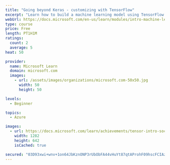 ```yaml
---
title: "Going beyond Keras - customizing with TensorFlow"
excerpt: "Learn how to build a machine learning model using TensorFlow."
webUrl: https://docs.microsoft.com/en-us/learn/modules/intro-machine-learning-tensorflow/
type: course
price: Free
length: PT1H1M
ratings:
  count: 2
  average: 5
heat: 50

provider:
  name: Microsoft Learn
  domain: microsoft.com
  images:
    - url: /assets/images/organizations/microsoft.com-50x50.jpg
      width: 50
      height: 50

levels:
  - Beginner

topics:
  - Azure

images:
  - url: https://docs.microsoft.com/learn/achievements/tensor-intro-social.png
    width: 1282
    height: 642
    isCached: true

secured: "03D93xwi+wnv+1on64JbKznONP3rUbObFA44vHuYt87qtAProhF09hscFCIAzbSa8Kn016xmvaZxuC/4/Z9dAmC0VUabT17FmR69AuWpSQ2bK2jiL01O+3XINMvSn3LkVUSTi6D2E3IJIXd0qYugG8RfDTQxTvCbcmafcblW6yo8lev0Dr2BzRYVqhNeZE1Dee/x/gHHQNXjIq3h9coKgAwzvkxbabOM+ZfcoBx993V3b8cfSn8LBL1v0FV2Ge39JrflRklbu19DDbc4t8dMUP1v+KK2KyXIAVW9zLvvjFOQ6piX0Ct8Y55YEP2vtOTSTqR1i/rB7I6io9+JMGoYWiNNL4EFmmnuqnCFdfg5lyh9yjbZNWCRsNyZd4ir8oKNdRWuzg7NfWvs5wERH4qcbcdqx2sMfrfxdK90CvMIbxU=;C9KydFG8j4UzAxxZIRqJQg=="
---
```


